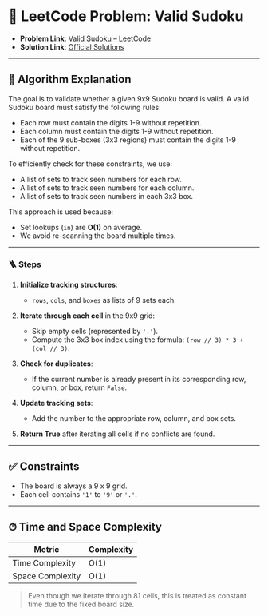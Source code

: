 # 🧩 LeetCode Problem: Valid Sudoku

- **Problem Link**: [Valid Sudoku – LeetCode](https://leetcode.com/problems/valid-sudoku/)
- **Solution Link**: [Official Solutions](https://leetcode.com/problems/valid-sudoku/solutions/)

---

## 🧠 Algorithm Explanation

The goal is to validate whether a given 9x9 Sudoku board is valid. A valid Sudoku board must satisfy the following rules:

- Each row must contain the digits 1-9 without repetition.
- Each column must contain the digits 1-9 without repetition.
- Each of the 9 sub-boxes (3x3 regions) must contain the digits 1-9 without repetition.

To efficiently check for these constraints, we use:

- A list of sets to track seen numbers for each row.
- A list of sets to track seen numbers for each column.
- A list of sets to track seen numbers in each 3x3 box.

This approach is used because:

- Set lookups (`in`) are **O(1)** on average.
- We avoid re-scanning the board multiple times.

---

### 🪜 Steps

1. **Initialize tracking structures**:
   - `rows`, `cols`, and `boxes` as lists of 9 sets each.

2. **Iterate through each cell** in the 9x9 grid:
   - Skip empty cells (represented by `'.'`).
   - Compute the 3x3 box index using the formula: `(row // 3) * 3 + (col // 3)`.

3. **Check for duplicates**:
   - If the current number is already present in its corresponding row, column, or box, return `False`.

4. **Update tracking sets**:
   - Add the number to the appropriate row, column, and box sets.

5. **Return True** after iterating all cells if no conflicts are found.

---

## ✅ Constraints

- The board is always a 9 x 9 grid.
- Each cell contains `'1'` to `'9'` or `'.'`.

---

## ⏱ Time and Space Complexity

| Metric            | Complexity |
|-------------------|------------|
| Time Complexity   | O(1)       |
| Space Complexity  | O(1)       |

> Even though we iterate through 81 cells, this is treated as constant time due to the fixed board size.
